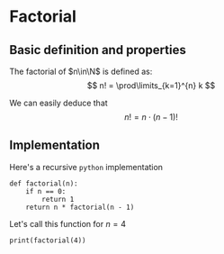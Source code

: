 # Factorial

## Basic definition and properties

The factorial of $n\in\N$ is defined as: $$ n! = \prod\limits_{k=1}^{n} k $$

We can easily deduce that $$ n! = n\cdot (n-1)! $$

## Implementation

Here's a recursive `python` implementation
```{python}
def factorial(n):
    if n == 0:
        return 1
    return n * factorial(n - 1)
```

Let's call this function for $n=4$
```{python}
print(factorial(4))
```